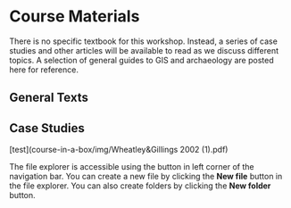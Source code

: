 # Course Materials
There is no specific textbook for this workshop. Instead, a series of case studies and other articles will be available to read as we discuss different topics. A selection of general guides to GIS and archaeology are posted here for reference.

## General Texts


## Case Studies

[test](course-in-a-box/img/Wheatley&Gillings 2002 (1).pdf)

The file explorer is accessible using the button in left corner of the navigation bar. You can create a new file by clicking the **New file** button in the file explorer. You can also create folders by clicking the **New folder** button.

